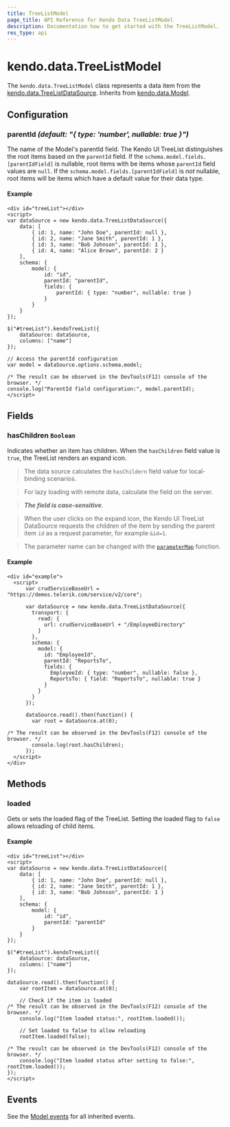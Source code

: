 ```yaml
---
title: TreeListModel
page_title: API Reference for Kendo Data TreeListModel
description: Documentation how to get started with the TreeListModel.
res_type: api
---
```


# kendo.data.TreeListModel

The `kendo.data.TreeListModel` class represents a data item from the [kendo.data.TreeListDataSource](/api/javascript/data/treelistdatasource). Inherits from [kendo.data.Model](/api/javascript/data/model).

## Configuration

### parentId *(default: "{ type: 'number', nullable: true }")*

The name of the Model's parentId field. The Kendo UI TreeList distinguishes the root items based on the `parentId` field. If the `schema.model.fields.[parentIdField]` is nullable, root items with be items whose `parentId` field values are `null`. If the `schema.model.fields.[parentIdField]` is *not* nullable, root items will be items which have a default value for their data type.

#### Example

    <div id="treeList"></div>
    <script>
    var dataSource = new kendo.data.TreeListDataSource({
        data: [
            { id: 1, name: "John Doe", parentId: null },
            { id: 2, name: "Jane Smith", parentId: 1 },
            { id: 3, name: "Bob Johnson", parentId: 1 },
            { id: 4, name: "Alice Brown", parentId: 2 }
        ],
        schema: {
            model: {
                id: "id",
                parentId: "parentId",
                fields: {
                    parentId: { type: "number", nullable: true }
                }
            }
        }
    });

    $("#treeList").kendoTreeList({
        dataSource: dataSource,
        columns: ["name"]
    });

    // Access the parentId configuration
    var model = dataSource.options.schema.model;
    
	/* The result can be observed in the DevTools(F12) console of the browser. */
    console.log("ParentId field configuration:", model.parentId);
    </script>

## Fields

### hasChildren `Boolean`

Indicates whether an item has children. When the `hasChildren` field value is `true`, the TreeList renders an expand icon.

>The data source calculates the `hasChildern` field value for local-binding scenarios.

>For lazy loading with remote data, calculate the field on the server.

>***The field is case-sensitive***.

> When the user clicks on the expand icon, the Kendo UI TreeList DataSource requests the children of the item by sending the parent item `id` as a request parameter, for example `&id=1`.

> The parameter name can be changed with the [`paramaterMap`](/api/javascript/data/datasource/configuration/transport.parametermap) function.

#### Example

    <div id="example">
      <script>
          var crudServiceBaseUrl = "https://demos.telerik.com/service/v2/core";

          var dataSource = new kendo.data.TreeListDataSource({
            transport: {
              read: {
                url: crudServiceBaseUrl + "/EmployeeDirectory"
              }
            },
            schema: {
              model: {
                id: "EmployeeId",
                parentId: "ReportsTo",
                fields: {
                  EmployeeId: { type: "number", nullable: false },
                  ReportsTo: { field: "ReportsTo", nullable: true }
                }
              }
            }
          });

          dataSource.read().then(function() {
            var root = dataSource.at(0);

	/* The result can be observed in the DevTools(F12) console of the browser. */
            console.log(root.hasChildren);
          });
      </script>
    </div>

## Methods

### loaded

Gets or sets the loaded flag of the TreeList. Setting the loaded flag to `false` allows reloading of child items.

#### Example

    <div id="treeList"></div>
    <script>
    var dataSource = new kendo.data.TreeListDataSource({
        data: [
            { id: 1, name: "John Doe", parentId: null },
            { id: 2, name: "Jane Smith", parentId: 1 },
            { id: 3, name: "Bob Johnson", parentId: 1 }
        ],
        schema: {
            model: {
                id: "id",
                parentId: "parentId"
            }
        }
    });

    $("#treeList").kendoTreeList({
        dataSource: dataSource,
        columns: ["name"]
    });

    dataSource.read().then(function() {
        var rootItem = dataSource.at(0);
        
        // Check if the item is loaded
	/* The result can be observed in the DevTools(F12) console of the browser. */
        console.log("Item loaded status:", rootItem.loaded());
        
        // Set loaded to false to allow reloading
        rootItem.loaded(false);
        
	/* The result can be observed in the DevTools(F12) console of the browser. */
        console.log("Item loaded status after setting to false:", rootItem.loaded());
    });
    </script>

## Events

See the [Model events](model#events) for all inherited events.
